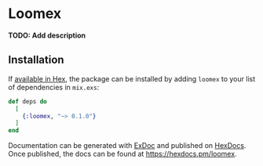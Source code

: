 # Loomex

**TODO: Add description**

## Installation

If [available in Hex](https://hex.pm/docs/publish), the package can be installed
by adding `loomex` to your list of dependencies in `mix.exs`:

```elixir
def deps do
  [
    {:loomex, "~> 0.1.0"}
  ]
end
```

Documentation can be generated with [ExDoc](https://github.com/elixir-lang/ex_doc)
and published on [HexDocs](https://hexdocs.pm). Once published, the docs can
be found at <https://hexdocs.pm/loomex>.

